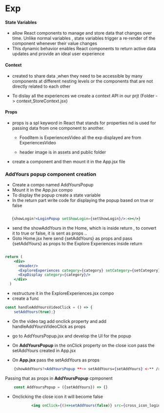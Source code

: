 # Exp

#### State Variables 

- allow React components to manage and store data that changes over time. Unlike normal variables , state variables trigger a re-render of the component whenever their value changes
- This dynamic behavior enables React components to return active data updates and provide an ideal user experience

#### Context 

- created to share data ,when they need to be accessible by many components at different nesting levels or the components that are not directly related to each other

- To dislay all the experiences we create a context API in our prjt (Folder -> context,StoreContext.jsx)

#### Props

- props is a spl keyword in React that stands for properties nd is used for passing data from one component to another.
  
  - FoodItem is ExperiencesVideo
    all the exp displayed are from ExperiencesVideo

  - header image is in assets and public folder

- create a component and then mount it in the App.jsx file

### AddYours popup component creation

- Create a compo named AddYoursPopup
- Mount it in the App.jsx compo
- To display the popup create a state variable
- In the return part write code for displaying the popup based on true or false     
  
```jsx

   {showLogin?<LoginPopup setShowLogin={setShowLogin}/>:<></>} 
```

- send the showAddYours in the Home, which is inside return , to convert it to true or false, it is sent as props ..
- Goto Home.jsx here send  {setAddYours} as props and pass {setAddYours} as props to the Explore Experiences inside return

```jsx

return (
    <div>
      <Header/>
      <ExploreExperiences category={category} setCategory={setCategory} setAddYours={setAddYours}/>
      <ExpDisplay category={category}/>
    </div>
  ) 
```

-  restructure it in the ExploreExperiences.jsx compo 
- create a func 

```jsx
const handleAddYoursVideoClick = () => {
    setAddYours(true);}
```

- On the video tag add onclick property and add handleAddYoursVideoClick as props
- go to AddYoursPopup.jsx and develop the UI for the popup

- On **AddYoursPopup** in the onClick property on the close icon pass the setAddYours created in App.jsx
- On **App.jsx** pass the setAddYours as props
  
```jsx
    {showAddYours?<AddYoursPopup **-> setAddYours={setAddYours} <-** />:<></>}
```

Passing that as props in **AddYoursPopup** cpmponent

```jsx
    const AddYoursPopup = ({setAddYours}) => {}

```

- Onclicking the close icon it will become false 

```jsx
            <img onClick={()=>setAddYours(false)} src={cross_icon_loginPopup.cross_icon} alt="" />

```
